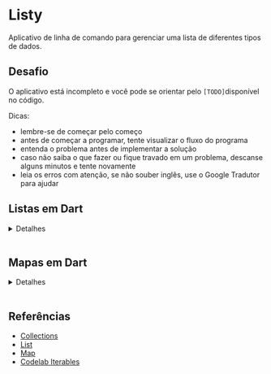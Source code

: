 # Listy

Aplicativo de linha de comando para gerenciar uma lista de diferentes tipos de dados.

## Desafio
O aplicativo está incompleto e você pode se orientar pelo `[TODO]`disponível no código.

Dicas:
- lembre-se de começar pelo começo
- antes de começar a programar, tente visualizar o fluxo do programa
- entenda o problema antes de implementar a solução
- caso não saiba o que fazer ou fique travado em um problema, descanse alguns minutos e tente novamente
- leia os erros com atenção, se não souber inglês, use o Google Tradutor para ajudar

## Listas em Dart
<details>
<summary>Detalhes</summary>
As listas ou arrays são uma coleção de dados ordenados através de índices.

Cada índice corresponde a uma posição do elemento da lista. Um elemento pode ser de qualquer tipo e uma lista pode ter um tipo definido ou não.

### Exemplos de Listas
```dart

final List<int> numeros = [1, 2, 3, 4, 5, 6, 7, 8, 9, 0];

final List<String> vogais = ["a", "e", "i", "o", "u"];

final List<bool> opcao = [true, false];


final List<dynamic> listaDinamica = [1, "a", true]

```
</details>
</br>

## Mapas em Dart
<details>
<summary>Detalhes</summary>
Os mapas são uma coleção de pares de chave/valor, da qual você recupera um valor usando sua chave associada.

Por padrão, a ordem de um mapa em Dart é definido pela sequência de inserções dos pares chave/valor.

A chave e valor de um mapa pode ser de qualquer tipo, porém uma vez definido o tipo, deve seguir esse padrão ao longo do programa. Um mapa em dart se assemelha a um objeto JSON.

### Exemplos de Mapas
```dart
final Map<int, String> indiceDescricao = {
    1: "primeiro",
    2: "segundo",
    3: "terceiro",
};

final Map<String, String> nomeProfissao = {
    "joão": "desenvolvedor front-end",
    "maria": "desenvolvedor back-end",
    "josé": "desenvolvedor infraestrutura",
}

final Map<String, dynamic> usuarioAdmin = {
    "id": 1,
    "username":"admin",
    "email": "admin@email.com",
    "permissoes":["leitura", "escrita"],
}

```
</details>
</br>

## Referências
- [Collections](https://dart.dev/guides/libraries/library-tour#collections)
- [List](https://api.dart.dev/stable/dart-core/List-class.html)
- [Map](https://api.dart.dev/stable/dart-core/Map-class.html)
- [Codelab Iterables](https://dart.dev/codelabs/iterables)